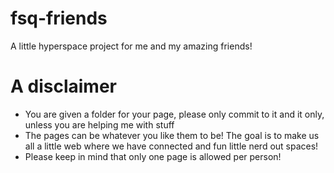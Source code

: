 # fsq-friends
A little hyperspace project for me and my amazing friends!

# A disclaimer
* You are given a folder for your page, please only commit to it and it only, unless you are helping me with stuff
* The pages can be whatever you like them to be! The goal is to make us all a little web where we have connected and fun little nerd out spaces!
* Please keep in mind that only one page is allowed per person!
